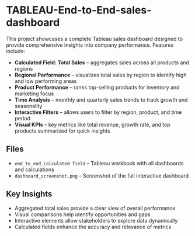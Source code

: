 # TABLEAU-End-to-End-sales-dashboard
This project showcases a complete Tableau sales dashboard designed to provide comprehensive insights into company performance. Features include:
- **Calculated Field: Total Sales** – aggregates sales across all products and regions  
- **Regional Performance** – visualizes total sales by region to identify high and low performing areas  
- **Product Performance** – ranks top-selling products for inventory and marketing focus  
- **Time Analysis** – monthly and quarterly sales trends to track growth and seasonality  
- **Interactive Filters** – allows users to filter by region, product, and time period  
- **Visual KPIs** – key metrics like total revenue, growth rate, and top products summarized for quick insights  

## Files
- `end_to_end_calculated field` – Tableau workbook with all dashboards and calculations  
- `dashboard_screenshot.png` – Screenshot of the full interactive dashboard  

## Key Insights
- Aggregated total sales provide a clear view of overall performance  
- Visual comparisons help identify opportunities and gaps  
- Interactive elements allow stakeholders to explore data dynamically  
- Calculated fields enhance the accuracy and relevance of metrics
